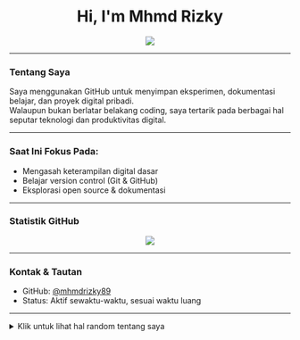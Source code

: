 <h1 align="center">Hi, I'm Mhmd Rizky</h1>

<p align="center">
  <img src="https://readme-typing-svg.herokuapp.com?font=Roboto&color=%2336BCF7&size=25&center=true&vCenter=true&lines=Explorer+of+Tech+%26+Digital+Tools;Always+Learning+Something+New" />
</p>

---

### Tentang Saya

Saya menggunakan GitHub untuk menyimpan eksperimen, dokumentasi belajar, dan proyek digital pribadi.  
Walaupun bukan berlatar belakang coding, saya tertarik pada berbagai hal seputar teknologi dan produktivitas digital.

---

### Saat Ini Fokus Pada:
- Mengasah keterampilan digital dasar
- Belajar version control (Git & GitHub)
- Eksplorasi open source & dokumentasi

---

### Statistik GitHub

<p align="center">
  <img src="https://github-readme-stats.vercel.app/api?username=mhmdrizky89&show_icons=true&theme=github_dark&hide=prs"/>
</p>

---

### Kontak & Tautan
- GitHub: [@mhmdrizky89](https://github.com/mhmdrizky89)
- Status: Aktif sewaktu-waktu, sesuai waktu luang

---

<details>
<summary>Klik untuk lihat hal random tentang saya</summary>

- Ngopi itu wajib
- Kadang suka ngulik hal baru walau gak ngerti-ngerti amat
- Suka tampilan rapi, makanya bikin ini

</details>
